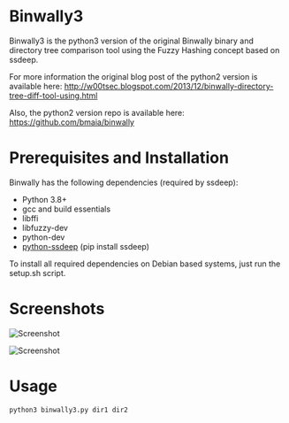 # Binwally3
Binwally3 is the python3 version of the original Binwally binary and directory tree comparison tool using the Fuzzy Hashing concept based on ssdeep.

For more information the original blog post of the python2 version is available here: http://w00tsec.blogspot.com/2013/12/binwally-directory-tree-diff-tool-using.html

Also, the python2 version repo is available here: https://github.com/bmaia/binwally
  
# Prerequisites and Installation

Binwally has the following dependencies (required by ssdeep):
- Python 3.8+
- gcc and build essentials
- libffi 
- libfuzzy-dev 
- python-dev 
- [python-ssdeep](https://pypi.python.org/pypi/ssdeep) (pip install ssdeep)

To install all required dependencies on Debian based systems, just run the setup.sh script.

# Screenshots

![Screenshot](http://1.bp.blogspot.com/--QD8iIwA-C4/UpzvIGUF7JI/AAAAAAAAAKQ/Hyjv1lMolYs/s1600/bin1.png)

![Screenshot](http://3.bp.blogspot.com/-zhz-masG9Ic/UpzvIDKP58I/AAAAAAAAAKU/ApZfSNX8MXU/s640/bin2.png)

# Usage
    python3 binwally3.py dir1 dir2
